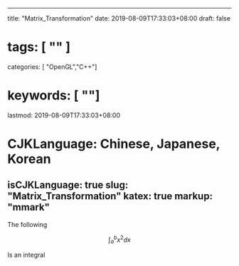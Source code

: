 
---
title: "Matrix_Transformation"
date: 2019-08-09T17:33:03+08:00
draft: false
# tags: [ "" ]
categories: [ "OpenGL","C++"]
# keywords: [ ""]
lastmod: 2019-08-09T17:33:03+08:00
# CJKLanguage: Chinese, Japanese, Korean
isCJKLanguage: true
slug: "Matrix_Transformation"
katex: true
markup: "mmark"
---

The following

$$\int_{a}^{b} x^2 dx$$

Is an integral
